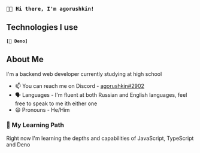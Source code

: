 ### `👋🏻 Hi there, I'm agorushkin!`

## Technologies I use
**`[🦕 Deno]`**

## About Me
I'm a backend web developer currently studying at high school

- 📫 You can reach me on Discord - [agorushkin#2902](https://discord.com/users/827106952500346880)
- 🗣️ Languages - I'm fluent at both Russian and English languages, feel free to speak to me ith either one
- 😄 Pronouns - He/Him

### 🌱 My Learning Path
Right now I'm learning the depths and capabilities of JavaScript, TypeScript and Deno
